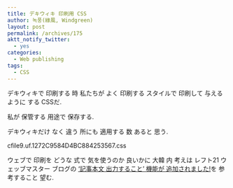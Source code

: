 ```yaml
---
title: デキウィキ 印刷用 CSS
author: 녹풍(綠風, Windgreen)
layout: post
permalink: /archives/175
aktt_notify_twitter:
  - yes
categories:
  - Web publishing
tags:
  - CSS
---
```

デキウィキで 印刷する 時 私たちが よく 印刷する スタイルで 印刷して 与えるように する CSSだ.

私が 保管する 用途で 保存する.

デキウィキだけ なく 違う 所にも 適用する 数 あると 思う.

<a target="_top" href="http://dl.dropboxusercontent.com/u/15546257/blog/mytory/old-images/1/cfile9.uf.1272C9584D4BC884253567.css" class="aligncenter"></a>cfile9.uf.1272C9584D4BC884253567.css

ウェブで 印刷を どうな 式で 気を使うのか 良いかに 大韓 内 考えは レフト21 ウェッブマスター ブログの <a href="http://webmaster.left21.com/9" target="_blank">&#8216;記事本文 出力すること&#8217; 機能が 追加されました!</a>を 参考すること 望む.